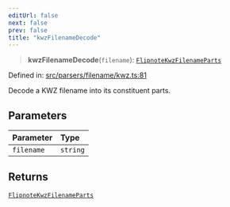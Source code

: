 ```yaml
---
editUrl: false
next: false
prev: false
title: "kwzFilenameDecode"
---
```


> **kwzFilenameDecode**(`filename`): [`FlipnoteKwzFilenameParts`](/api/namespaces/filename/interfaces/flipnotekwzfilenameparts/)

Defined in: [src/parsers/filename/kwz.ts:81](https://github.com/jaames/flipnote.js/blob/8ec10f089e866d1297261b52ab6750bd899577ce/src/parsers/filename/kwz.ts#L81)

Decode a KWZ filename into its constituent parts.

## Parameters

| Parameter | Type |
| :------ | :------ |
| `filename` | `string` |

## Returns

[`FlipnoteKwzFilenameParts`](/api/namespaces/filename/interfaces/flipnotekwzfilenameparts/)
